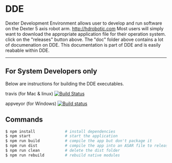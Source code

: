 # DDE

Dexter Development Environment allows user to develop and run software on the Dexter 5 axis robot arm.
http://hdrobotic.com
Most users will simply want to download the appropriate application file for their operation system.
click on the "releases" button above. The "doc" folder above contains a lot of documenation on DDE.
This documentation is part of DDE and is easily reabable within DDE.
________________________________________________
## For System Developers only
Below are instructions for building the DDE executables.

travis (for Mac & linux) [![Build Status](https://travis-ci.org/cfry/dde.svg?branch=master)](https://travis-ci.org/cfry/dde)

appveyor (for Windows) [![Build status](https://ci.appveyor.com/api/projects/status/sv6eh2bu7qsem04y?svg=true)](https://ci.appveyor.com/project/cfry/dde)


## Commands

```bash
$ npm install             # install dependencies
$ npm start               # start the application
$ npm run build           # compile the app but don't package it
$ npm run dist            # compile the app into an ASAR file to release
$ npm run clean           # delete the dist folder
$ npm run rebuild         # rebuild native modules
```

